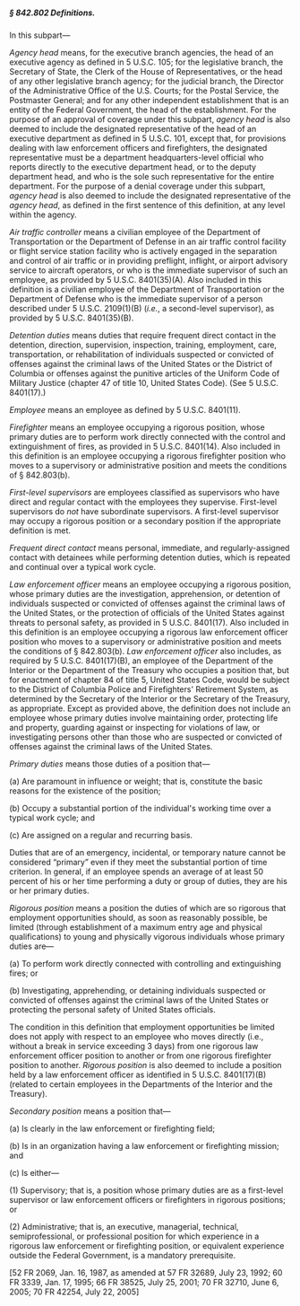 ##### § 842.802 Definitions. #####

In this subpart—

*Agency head* means, for the executive branch agencies, the head of an executive agency as defined in 5 U.S.C. 105; for the legislative branch, the Secretary of State, the Clerk of the House of Representatives, or the head of any other legislative branch agency; for the judicial branch, the Director of the Administrative Office of the U.S. Courts; for the Postal Service, the Postmaster General; and for any other independent establishment that is an entity of the Federal Government, the head of the establishment. For the purpose of an approval of coverage under this subpart, *agency head* is also deemed to include the designated representative of the head of an executive department as defined in 5 U.S.C. 101, except that, for provisions dealing with law enforcement officers and firefighters, the designated representative must be a department headquarters-level official who reports directly to the executive department head, or to the deputy department head, and who is the sole such representative for the entire department. For the purpose of a denial coverage under this subpart, *agency head* is also deemed to include the designated representative of the *agency head*, as defined in the first sentence of this definition, at any level within the agency.

*Air traffic controller* means a civilian employee of the Department of Transportation or the Department of Defense in an air traffic control facility or flight service station facility who is actively engaged in the separation and control of air traffic or in providing preflight, inflight, or airport advisory service to aircraft operators, or who is the immediate supervisor of such an employee, as provided by 5 U.S.C. 8401(35)(A). Also included in this definition is a civilian employee of the Department of Transportation or the Department of Defense who is the immediate supervisor of a person described under 5 U.S.C. 2109(1)(B) (*i.e.*, a second-level supervisor), as provided by 5 U.S.C. 8401(35)(B).

*Detention duties* means duties that require frequent direct contact in the detention, direction, supervision, inspection, training, employment, care, transportation, or rehabilitation of individuals suspected or convicted of offenses against the criminal laws of the United States or the District of Columbia or offenses against the punitive articles of the Uniform Code of Military Justice (chapter 47 of title 10, United States Code). (See 5 U.S.C. 8401(17).)

*Employee* means an employee as defined by 5 U.S.C. 8401(11).

*Firefighter* means an employee occupying a rigorous position, whose primary duties are to perform work directly connected with the control and extinguishment of fires, as provided in 5 U.S.C. 8401(14). Also included in this definition is an employee occupying a rigorous firefighter position who moves to a supervisory or administrative position and meets the conditions of § 842.803(b).

*First-level supervisors* are employees classified as supervisors who have direct and regular contact with the employees they supervise. First-level supervisors do *not* have subordinate supervisors. A first-level supervisor may occupy a rigorous position or a secondary position if the appropriate definition is met.

*Frequent direct contact* means personal, immediate, and regularly-assigned contact with detainees while performing detention duties, which is repeated and continual over a typical work cycle.

*Law enforcement officer* means an employee occupying a rigorous position, whose primary duties are the investigation, apprehension, or detention of individuals suspected or convicted of offenses against the criminal laws of the United States, or the protection of officials of the United States against threats to personal safety, as provided in 5 U.S.C. 8401(17). Also included in this definition is an employee occupying a rigorous law enforcement officer position who moves to a supervisory or administrative position and meets the conditions of § 842.803(b). *Law enforcement officer* also includes, as required by 5 U.S.C. 8401(17)(B), an employee of the Department of the Interior or the Department of the Treasury who occupies a position that, but for enactment of chapter 84 of title 5, United States Code, would be subject to the District of Columbia Police and Firefighters' Retirement System, as determined by the Secretary of the Interior or the Secretary of the Treasury, as appropriate. Except as provided above, the definition does not include an employee whose primary duties involve maintaining order, protecting life and property, guarding against or inspecting for violations of law, or investigating persons other than those who are suspected or convicted of offenses against the criminal laws of the United States.

*Primary duties* means those duties of a position that—

(a) Are paramount in influence or weight; that is, constitute the basic reasons for the existence of the position;

(b) Occupy a substantial portion of the individual's working time over a typical work cycle; and

(c) Are assigned on a regular and recurring basis.

Duties that are of an emergency, incidental, or temporary nature cannot be considered “primary” even if they meet the substantial portion of time criterion. In general, if an employee spends an average of at least 50 percent of his or her time performing a duty or group of duties, they are his or her primary duties.

*Rigorous position* means a position the duties of which are so rigorous that employment opportunities should, as soon as reasonably possible, be limited (through establishment of a maximum entry age and physical qualifications) to young and physically vigorous individuals whose primary duties are—

(a) To perform work directly connected with controlling and extinguishing fires; or

(b) Investigating, apprehending, or detaining individuals suspected or convicted of offenses against the criminal laws of the United States or protecting the personal safety of United States officials.

The condition in this definition that employment opportunities be limited does not apply with respect to an employee who moves directly (i.e., without a break in service exceeding 3 days) from one rigorous law enforcement officer position to another or from one rigorous firefighter position to another. *Rigorous position* is also deemed to include a position held by a law enforcement officer as identified in 5 U.S.C. 8401(17)(B) (related to certain employees in the Departments of the Interior and the Treasury).

*Secondary position* means a position that—

(a) Is clearly in the law enforcement or firefighting field;

(b) Is in an organization having a law enforcement or firefighting mission; and

(c) Is either—

(1) Supervisory; that is, a position whose primary duties are as a first-level supervisor or law enforcement officers or firefighters in rigorous positions; or

(2) Administrative; that is, an executive, managerial, technical, semiprofessional, or professional position for which experience in a rigorous law enforcement or firefighting position, or equivalent experience outside the Federal Government, is a mandatory prerequisite.

[52 FR 2069, Jan. 16, 1987, as amended at 57 FR 32689, July 23, 1992; 60 FR 3339, Jan. 17, 1995; 66 FR 38525, July 25, 2001; 70 FR 32710, June 6, 2005; 70 FR 42254, July 22, 2005]